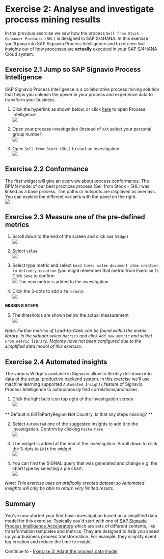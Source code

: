 # Exercise 2: Analyse and investigate process mining results

In the previous exercise we saw how the process `Sell from Stock - Consumer Products (5HL)` is designed in SAP S/4HANA. In this exercise you’ll jump into SAP Signavio Process Intelligence and to retrieve live insights our of how processes are **actually** executed in your SAP S/4HANA Cloud system. 


## Exercise 2.1 Jump so SAP Signavio Process Intelligence

SAP Signavio Process Intelligence is a collaborative process mining solution that helps you unleash the power in your process and experience data to transform your business.

1. Click the hyperlink as shown below, or click [here](https://editor.signavio.com/g/statics/pi/areas) to open Process Intelligence
<br>![](images/2_001.png)

2.	Open your process investigation (instead of `XXX` select your personal group number)
<br>![](images/2_002.png)

3. Open `Sell from Stock (5HL)` to start an investigation
<br>![](images/2_003.png)


## Exercise 2.2 Conformance
The first widget will give an overview about process conformance. 
The BPMN model of our best practices process (Sell from Stock - 5HL) was linked as a base process. The paths or hotspots are displayed as overlays. You can explore the different variants with the panel on the right.
<br>![](images/2_014.png)


## Exercise 2.3 Measure one of the pre-defined metrics

1. Scroll down to the end of the screen and click `Add Widget`
<br>![](images/2_004.png)

2. Select `Value`
<br>![](images/2_005.png)

3. Select type metric and select `Lead time: sales document item creation to delivery creation` (you might remember that metric from Exercise 1). Click `Save` to confirm.
<br>![](images/2_006.png)
The new metric is added to the investigation.

4. Click the 3-dots to add a `Threshold`
<br>![](images/2_007.png)

**MISSING STEPS**

5. The thresholds are shown below the actual measurement
<br>![](images/2_009.png)

*Note: Further metrics of Lead-to-Cash can be found within the metric library. In the sidebar select `Metrics` and click `Add new metric` and select `From metric library`. Majority have not been configured due to the simplified data model of this exercise.*


## Exercise 2.4 Automated insights
The various Widgets available in Signavio allow to flexibly drill down into data of the actual productive backend system. In this exercise we'll use machine learning supported `Automated Insights` feature of Signavio Process Intelligence to autonomously find correlations/anomalies.

1. Click the light bulb icon top right of the investigation screen.
<br>![](images/2_010.png)

** Default is BillToPartyRegion Not Country. Is that any steps missing? **

2. Select `Automated` one of the suggested insights to add it to the investigation. Confirm by clicking `Paste here`
<br>![](images/2_011.png)

3. The widget is added at the end of the investigation. Scroll down to click the 3-dots to `Edit` the widget.
<br>![](images/2_012.png)

4. You can find the SIGNAL query that was generated and change e.g. the chart type by selecting a pie chart.
<br>![](images/2_013.png)

*Note: This exercise uses an artifically created dataset so Automated Insights will only be able to return very limited results.*


## Summary

You've now started your first basic investigation based on a simplified data model for this exercise. Typically you'd start with one of [SAP Signavio Process Intelligence Accelerators](https://documentation.signavio.com/suite/en-us/Content/process-intelligence/accelerators-intro.htm) which are sets of different contents, like transformation templates and metrics. They are designed to help you speed up your business process transformation. For example, they simplify event log creation and reduce the time to insight.

Continue to - [Exercise 3: Adapt the process data model](../ex3/README.md)
